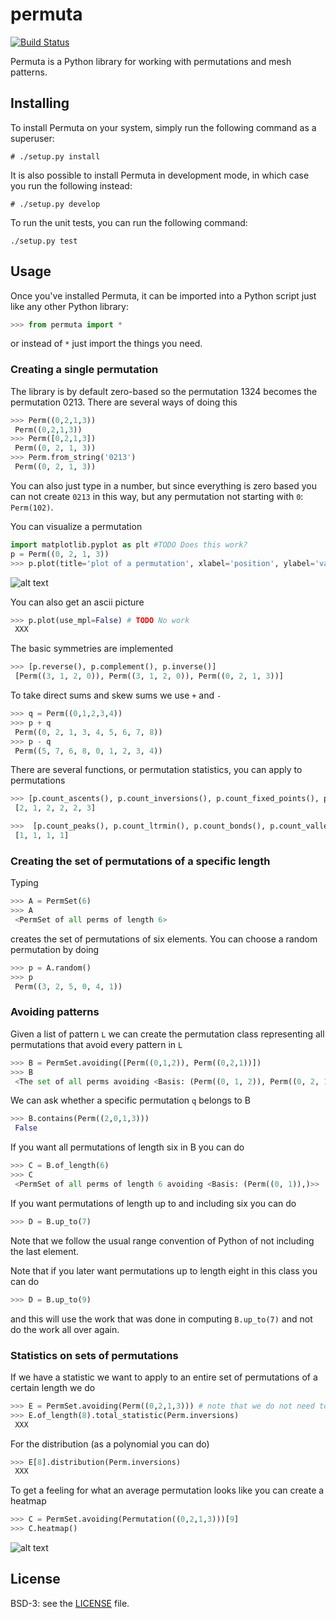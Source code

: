 # permuta

[![Build Status](https://travis-ci.org/PermutaTriangle/Permuta.svg?branch=master)](https://travis-ci.org/PermutaTriangle/Permuta)

Permuta is a Python library for working with permutations and mesh patterns.

## Installing
To install Permuta on your system, simply run the following command as a
superuser:
```
# ./setup.py install
```

It is also possible to install Permuta in development mode, in which case you
run the following instead:
```
# ./setup.py develop
```

To run the unit tests, you can run the following command:
```
./setup.py test
```

## Usage
Once you've installed Permuta, it can be imported into a Python script just
like any other Python library:

```python
>>> from permuta import *
```

or instead of `*` just import the things you need.

### Creating a single permutation

The library is by default zero-based so the permutation 1324 becomes the
permutation 0213. There are several ways of doing this

```python
>>> Perm((0,2,1,3))
 Perm((0,2,1,3))
>>> Perm([0,2,1,3])
 Perm((0, 2, 1, 3))
>>> Perm.from_string('0213')
 Perm((0, 2, 1, 3))
```

You can also just type in a number, but since everything is zero based you can
not create `0213` in this way, but any permutation not starting with `0`:
`Perm(102)`.

You can visualize a permutation

```python
import matplotlib.pyplot as plt #TODO Does this work?
p = Perm((0, 2, 1, 3))
>>> p.plot(title='plot of a permutation', xlabel='position', ylabel='value') # TODO WHY NOT WORK RAGGI?
```

![alt text](https://github.com/PermutaTriangle/Permuta/img/american-mink.jpg "Plot of a permutation")

You can also get an ascii picture

```python
>>> p.plot(use_mpl=False) # TODO No work
 XXX
```

The basic symmetries are implemented
```python
>>> [p.reverse(), p.complement(), p.inverse()]
 [Perm((3, 1, 2, 0)), Perm((3, 1, 2, 0)), Perm((0, 2, 1, 3))]
```

To take direct sums and skew sums we use `+` and `-`

```python
>>> q = Perm((0,1,2,3,4))
>>> p + q
 Perm((0, 2, 1, 3, 4, 5, 6, 7, 8))
>>> p - q
 Perm((5, 7, 6, 8, 0, 1, 2, 3, 4))
```

There are several functions, or permutation statistics, you can apply to
permutations

```python
>>> [p.count_ascents(), p.count_inversions(), p.count_fixed_points(), p.length_of_longestrun(), p.majorindex(), p.count_cycles()]
 [2, 1, 2, 2, 2, 3]
```

```python
>>>  [p.count_peaks(), p.count_ltrmin(), p.count_bonds(), p.count_valleys()]
 [1, 1, 1, 1]
```

### Creating the set of permutations of a specific length
Typing

```python
>>> A = PermSet(6)
>>> A
 <PermSet of all perms of length 6>
```

creates the set of permutations of six elements. You can choose a random
permutation by doing

```python
>>> p = A.random()
>>> p
 Perm((3, 2, 5, 0, 4, 1))
```

### Avoiding patterns
Given a list of pattern `L` we can create the permutation class representing all
permutations that avoid every pattern in `L`

```python
>>> B = PermSet.avoiding([Perm((0,1,2)), Perm((0,2,1))])
>>> B
 <The set of all perms avoiding <Basis: (Perm((0, 1, 2)), Perm((0, 2, 1)))>>
```

We can ask whether a specific permutation `q` belongs to B
```python
>>> B.contains(Perm((2,0,1,3)))
 False
```

If you want all permutations of length six in B you can do

```python
>>> C = B.of_length(6)
>>> C
 <PermSet of all perms of length 6 avoiding <Basis: (Perm((0, 1)),)>>
```

If you want permutations of length up to and including six you can do

```python
>>> D = B.up_to(7)
```

Note that we follow the usual range convention of Python of not including the
last element.

Note that if you later want permutations up to length eight in this class you
can do

```python
>>> D = B.up_to(9)
```

and this will use the work that was done in computing `B.up_to(7)` and not do the
work all over again.

### Statistics on sets of permutations

If we have a statistic we want to apply to an entire set of permutations of a
certain length we do

```python
>>> E = PermSet.avoiding(Perm((0,2,1,3))) # note that we do not need to put a single pattern in a list
>>> E.of_length(8).total_statistic(Perm.inversions)
 XXX
```

For the distribution (as a polynomial you can do)

```python
>>> E[8].distribution(Perm.inversions)
 XXX
```

To get a feeling for what an average permutation looks like you can create a
heatmap

```python
>>> C = PermSet.avoiding(Permutation((0,2,1,3)))[9]
>>> C.heatmap()
```

![alt text](https://github.com/PermutaTriangle/Permuta/img/american-mink.jpg "Plot of a permutation")

## License
BSD-3: see the [LICENSE](https://github.com/PermutaTriangle/Permuta/blob/master/LICENSE) file.
